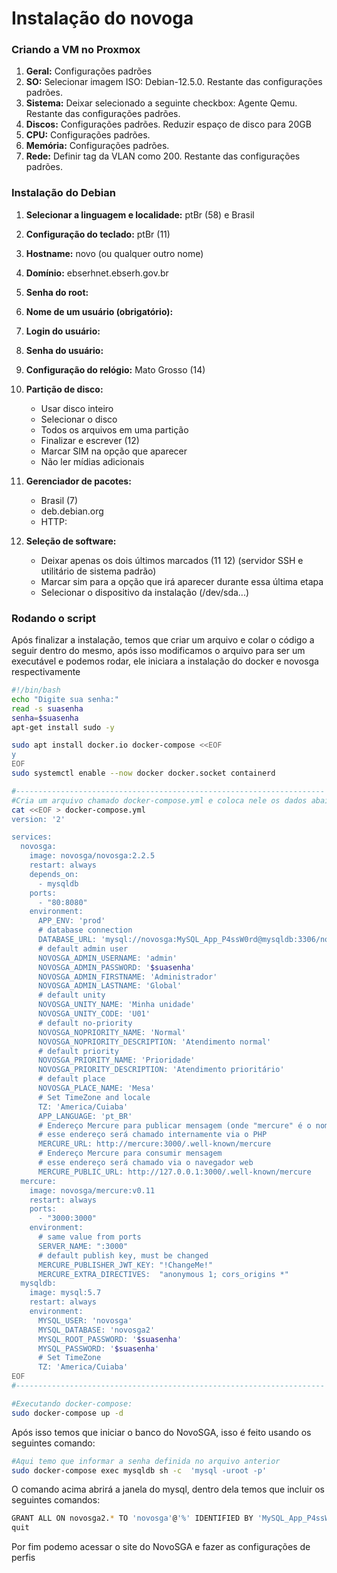 # Instalação do novoga


### Criando a VM no Proxmox

1. **Geral:** Configurações padrões
2. **SO:** Selecionar imagem ISO: Debian-12.5.0. Restante das configurações padrões.
3. **Sistema:** Deixar selecionado a seguinte checkbox: Agente Qemu. Restante das configurações padrões.
4. **Discos:** Configurações padrões. Reduzir espaço de disco para 20GB
5. **CPU:** Configurações padrões.
6. **Memória:** Configurações padrões.
7. **Rede:** Definir tag da VLAN como 200. Restante das configurações padrões.

### Instalação do Debian

1. **Selecionar a linguagem e localidade:** ptBr (58) e Brasil

2. **Configuração do teclado:** ptBr (11)

3. **Hostname:** novo (ou qualquer outro nome)

4. **Domínio:** ebserhnet.ebserh.gov.br

5. **Senha do root:**
   
6. **Nome de um usuário (obrigatório):**
   
7. **Login do usuário:**
   
8. **Senha do usuário:**

9. **Configuração do relógio:** Mato Grosso (14)

10. **Partição de disco:** 
    - Usar disco inteiro
    - Selecionar o disco
    - Todos os arquivos em uma partição
    - Finalizar e escrever (12)
    - Marcar SIM na opção que aparecer
    - Não ler mídias adicionais

11. **Gerenciador de pacotes:**
    - Brasil (7)
    - deb.debian.org
    - HTTP: 

12. **Seleção de software:**
    - Deixar apenas os dois últimos marcados (11 12) (servidor SSH e utilitário de sistema padrão)
    - Marcar sim para a opção que irá aparecer durante essa última etapa
    - Selecionar o dispositivo da instalação (/dev/sda...)
### Rodando o script

Após finalizar a instalação, temos que criar um arquivo e colar o código a seguir dentro do mesmo, após isso modificamos o arquivo para ser um executável e podemos rodar, ele iniciara a instalação do docker e novosga respectivamente

```bash
#!/bin/bash
echo "Digite sua senha:"
read -s suasenha
senha=$suasenha
apt-get install sudo -y

sudo apt install docker.io docker-compose <<EOF
y
EOF
sudo systemctl enable --now docker docker.socket containerd

#---------------------------------------------------------------------
#Cria um arquivo chamado docker-compose.yml e coloca nele os dados abaixo: 
cat <<EOF > docker-compose.yml
version: '2'

services:
  novosga:
    image: novosga/novosga:2.2.5
    restart: always
    depends_on:
      - mysqldb
    ports:
      - "80:8080"
    environment:
      APP_ENV: 'prod'
      # database connection
      DATABASE_URL: 'mysql://novosga:MySQL_App_P4ssW0rd@mysqldb:3306/novosga2?charset=utf8mb4&serverVersion=5.7.40'
      # default admin user
      NOVOSGA_ADMIN_USERNAME: 'admin'
      NOVOSGA_ADMIN_PASSWORD: '$suasenha'
      NOVOSGA_ADMIN_FIRSTNAME: 'Administrador'
      NOVOSGA_ADMIN_LASTNAME: 'Global'
      # default unity
      NOVOSGA_UNITY_NAME: 'Minha unidade'
      NOVOSGA_UNITY_CODE: 'U01'
      # default no-priority
      NOVOSGA_NOPRIORITY_NAME: 'Normal'
      NOVOSGA_NOPRIORITY_DESCRIPTION: 'Atendimento normal'
      # default priority
      NOVOSGA_PRIORITY_NAME: 'Prioridade'
      NOVOSGA_PRIORITY_DESCRIPTION: 'Atendimento prioritário'
      # default place
      NOVOSGA_PLACE_NAME: 'Mesa'
      # Set TimeZone and locale
      TZ: 'America/Cuiaba'
      APP_LANGUAGE: 'pt_BR'
      # Endereço Mercure para publicar mensagem (onde "mercure" é o nome do host)
      # esse endereço será chamado internamente via o PHP
      MERCURE_URL: http://mercure:3000/.well-known/mercure
      # Endereço Mercure para consumir mensagem
      # esse endereço será chamado via o navegador web
      MERCURE_PUBLIC_URL: http://127.0.0.1:3000/.well-known/mercure
  mercure:
    image: novosga/mercure:v0.11
    restart: always
    ports:
      - "3000:3000"
    environment:
      # same value from ports
      SERVER_NAME: ":3000"
      # default publish key, must be changed
      MERCURE_PUBLISHER_JWT_KEY: "!ChangeMe!"
      MERCURE_EXTRA_DIRECTIVES:  "anonymous 1; cors_origins *"
  mysqldb:
    image: mysql:5.7
    restart: always
    environment:
      MYSQL_USER: 'novosga'
      MYSQL_DATABASE: 'novosga2'
      MYSQL_ROOT_PASSWORD: '$suasenha'
      MYSQL_PASSWORD: '$suasenha'
      # Set TimeZone
      TZ: 'America/Cuiaba'
EOF
#---------------------------------------------------------------------

#Executando docker-compose:
sudo docker-compose up -d
```

Após isso temos que iniciar o banco do NovoSGA, isso é feito usando os seguintes comando:

```bash
#Aqui temo que informar a senha definida no arquivo anterior
sudo docker-compose exec mysqldb sh -c  'mysql -uroot -p'
```
O comando acima abrirá a janela do mysql, dentro dela temos que incluir os seguintes comandos:

```bash
GRANT ALL ON novosga2.* TO 'novosga'@'%' IDENTIFIED BY 'MySQL_App_P4ssW0rd';
quit
```

Por fim podemo acessar o site do NovoSGA e fazer as configurações de perfis

